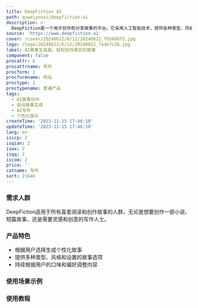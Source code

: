 ```yaml
---
title: DeepFiction AI
path: quweiyouxi/deepfiction-ai
description: >-
  DeepFiction是一个用于创作和分享故事的平台。它采用人工智能技术，提供各种类型、风格和设置的故事生成，帮助用户轻松克服写作障碍。无论是惊险刺激的动作冒险、经典感人的爱情故事，还是幽默搞笑的作品，DeepFiction都能满足每个人的需求。用户可以选择自己喜欢的题材，并由AI生成个性化、引人入胜的故事。DeepFiction不仅可以个性化娱乐，还能根据用户的口味和偏好进行持续调整。它尊重用户的表达自由，带你走进一个无尽且个性化的娱乐世界。
source: 'https://www.deepfiction.ai'
cover: /cover/20240612/6/12/20240612_fb5480f2.jpg
logo: /logo/20240612/6/12/20240612_7ade7c3b.jpg
label: AI故事生成器，轻松创作真实的故事
component: false
procattr: 6
procattrname: 写作
procform: 1
procformname: 网站
proctype: 1
proctypename: 普通产品
tags:
  - AI故事创作
  - 自动故事生成
  - AI写作
  - 个性化娱乐
createTime: '2023-11-15 17:46:10'
updateTime: '2023-11-15 17:46:10'
lang: en
isicp: 2
isqian: 2
iswx: 2
isqq: 2
iscom: 2
price: ''
catname: 写作
sort: 21646
---
```




### 需求人群
DeepFiction适用于所有喜爱阅读和创作故事的人群，无论是想要创作一部小说、短篇故事，还是需要灵感和创意的写作人士。

### 产品特色
- 根据用户选择生成个性化故事
- 提供多种类型、风格和设置的故事选项
- 持续根据用户的口味和偏好调整内容

### 使用场景示例


### 使用教程


  
